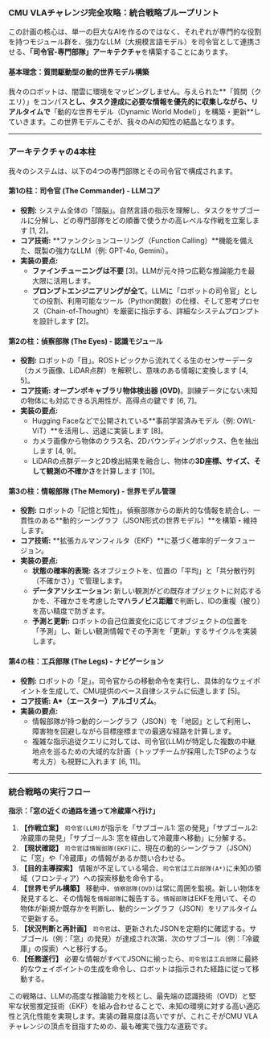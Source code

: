 ### **CMU VLAチャレンジ完全攻略：統合戦略ブループリント**

この計画の核心は、単一の巨大なAIを作るのではなく、それぞれが専門的な役割を持つモジュール群を、強力なLLM（大規模言語モデル）を司令官として連携させる、**「司令官-専門部隊」アーキテクチャ**を構築することにあります。

#### **基本理念：質問駆動型の動的世界モデル構築**
我々のロボットは、闇雲に環境をマッピングしません。与えられた**「質問（クエリ）」をコンパス**とし、タスク達成に必要な情報を優先的に収集しながら、リアルタイムで**「動的な世界モデル（Dynamic World Model）」を構築・更新**していきます。この世界モデルこそが、我々のAIの知性の結晶となります。

---

### **アーキテクチャの4本柱**

我々のシステムは、以下の4つの専門部隊とその司令官で構成されます。

#### **第1の柱：司令官 (The Commander) - LLMコア**
*   **役割:** システム全体の「頭脳」。自然言語の指示を理解し、タスクをサブゴールに分解し、どの専門部隊をどの順番で使うかの高レベルな作戦を立案します [1, 2]。
*   **コア技術:** **ファンクションコーリング（Function Calling）**機能を備えた、既製の強力なLLM（例: GPT-4o, Gemini）。
*   **実装の要点:**
    *   **ファインチューニングは不要** [3]。LLMが元々持つ広範な推論能力を最大限に活用します。
    *   **プロンプトエンジニアリングが全て**。LLMに「ロボットの司令官」としての役割、利用可能なツール（Python関数）の仕様、そして思考プロセス（Chain-of-Thought）を厳密に指示する、詳細なシステムプロンプトを設計します [2]。

#### **第2の柱：偵察部隊 (The Eyes) - 認識モジュール**
*   **役割:** ロボットの「目」。ROSトピックから流れてくる生のセンサーデータ（カメラ画像、LiDAR点群）を解釈し、意味のある情報に変換します [4, 5]。
*   **コア技術:** **オープンボキャブラリ物体検出器 (OVD)**。訓練データにない未知の物体にも対応できる汎用性が、高得点の鍵です [6, 7]。
*   **実装の要点:**
    *   Hugging Faceなどで公開されている**事前学習済みモデル（例: OWL-ViT）**を活用し、迅速に実装します [8]。
    *   カメラ画像から物体のクラス名、2Dバウンディングボックス、色を抽出します [4, 9]。
    *   LiDARの点群データと2D検出結果を融合し、物体の**3D座標、サイズ、そして観測の不確かさ**を計算します [10]。

#### **第3の柱：情報部隊 (The Memory) - 世界モデル管理**
*   **役割:** ロボットの「記憶と知性」。偵察部隊からの断片的な情報を統合し、一貫性のある**動的シーングラフ（JSON形式の世界モデル）**を構築・維持します。
*   **コア技術:** **拡張カルマンフィルタ（EKF）**に基づく確率的データフュージョン。
*   **実装の要点:**
    *   **状態の確率的表現:** 各オブジェクトを、位置の「平均」と「共分散行列（不確かさ）」で管理します。
    *   **データアソシエーション:** 新しい観測がどの既存オブジェクトに対応するかを、不確かさを考慮した**マハラノビス距離**で判断し、IDの重複（被り）を高い精度で防ぎます。
    *   **予測と更新:** ロボットの自己位置変化に応じてオブジェクトの位置を「予測」し、新しい観測情報でその予測を「更新」するサイクルを実装します。

#### **第4の柱：工兵部隊 (The Legs) - ナビゲーション**
*   **役割:** ロボットの「足」。司令官からの移動命令を実行し、具体的なウェイポイントを生成して、CMU提供のベース自律システムに伝達します [5]。
*   **コア技術:** **A\*（エースター）アルゴリズム**。
*   **実装の要点:**
    *   情報部隊が持つ動的シーングラフ（JSON）を「地図」として利用し、障害物を回避しながら目標座標までの最適な経路を計算します。
    *   複雑な指示追従クエリに対しては、司令官(LLM)が特定した複数の中継地点を巡るための大域的な計画（トップチームが採用したTSPのような考え方）も視野に入れます [6, 11]。

---

### **統合戦略の実行フロー**

**指示：「窓の近くの通路を通って冷蔵庫へ行け」**

1.  **【作戦立案】** `司令官(LLM)`が指示を「サブゴール1: 窓の発見」「サブゴール2: 冷蔵庫の発見」「サブゴール3: 窓を経由して冷蔵庫へ移動」に分解する。
2.  **【現状確認】** `司令官`は`情報部隊(EKF)`に、現在の動的シーングラフ（JSON）に「窓」や「冷蔵庫」の情報があるか問い合わせる。
3.  **【目的主導探索】** 情報が不足している場合、`司令官`は`工兵部隊(A*)`に未知の領域（フロンティア）への探索移動を命令する。
4.  **【世界モデル構築】** 移動中、`偵察部隊(OVD)`は常に周囲を監視。新しい物体を発見すると、その情報を`情報部隊`に報告する。`情報部隊`はEKFを用いて、その物体が新規か既存かを判断し、動的シーングラフ（JSON）をリアルタイムで更新する。
5.  **【状況判断と再計画】** `司令官`は、更新されたJSONを定期的に確認する。サブゴール（例：「窓」の発見）が達成され次第、次のサブゴール（例：「冷蔵庫」の探索）へと移行する。
6.  **【任務遂行】** 必要な情報がすべてJSONに揃ったら、`司令官`は`工兵部隊`に最終的なウェイポイントの生成を命令し、ロボットは指示された経路に従って移動する。

この戦略は、LLMの高度な推論能力を核とし、最先端の認識技術（OVD）と堅牢な状態推定技術（EKF）を組み合わせることで、未知の環境に対する高い適応性と汎化性能を実現します。実装の難易度は高いですが、これこそがCMU VLAチャレンジの頂点を目指すための、最も確実で強力な道筋です。